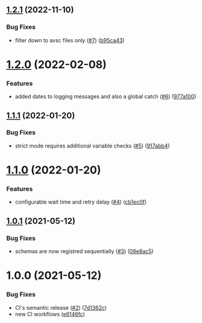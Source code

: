 ## [1.2.1](https://github.com/jpramondon/kafka-schema-provisioner/compare/1.2.0...1.2.1) (2022-11-10)


### Bug Fixes

* filter down to avsc files only ([#7](https://github.com/jpramondon/kafka-schema-provisioner/issues/7)) ([b95ca43](https://github.com/jpramondon/kafka-schema-provisioner/commit/b95ca43819e05cf0e463e34cadcf936a189cb402))

# [1.2.0](https://github.com/jpramondon/kafka-schema-provisioner/compare/1.1.1...1.2.0) (2022-02-08)


### Features

* added dates to logging messages and also a global catch ([#6](https://github.com/jpramondon/kafka-schema-provisioner/issues/6)) ([977a100](https://github.com/jpramondon/kafka-schema-provisioner/commit/977a100cf9d70bb50474f488a7726c8ee36ffe9f))

## [1.1.1](https://github.com/jpramondon/kafka-schema-provisioner/compare/1.1.0...1.1.1) (2022-01-20)


### Bug Fixes

* strict mode requires additional variable checks ([#5](https://github.com/jpramondon/kafka-schema-provisioner/issues/5)) ([917abb4](https://github.com/jpramondon/kafka-schema-provisioner/commit/917abb4cc0ba78d3ce73e7ce4fca479714414deb))

# [1.1.0](https://github.com/jpramondon/kafka-schema-provisioner/compare/1.0.1...1.1.0) (2022-01-20)


### Features

* configurable wait time and retry delay ([#4](https://github.com/jpramondon/kafka-schema-provisioner/issues/4)) ([cb1ec0f](https://github.com/jpramondon/kafka-schema-provisioner/commit/cb1ec0f9d966b813ff0633b41aae8088e926fc5b))

## [1.0.1](https://github.com/jpramondon/kafka-schema-provisioner/compare/1.0.0...1.0.1) (2021-05-12)


### Bug Fixes

* schemas are now registred sequentially ([#3](https://github.com/jpramondon/kafka-schema-provisioner/issues/3)) ([08e8ac5](https://github.com/jpramondon/kafka-schema-provisioner/commit/08e8ac57e74cea2510f676be53f7a5e6d8c8a715))

# 1.0.0 (2021-05-12)


### Bug Fixes

* CI's semantic release ([#2](https://github.com/jpramondon/kafka-schema-provisioner/issues/2)) ([7d1362c](https://github.com/jpramondon/kafka-schema-provisioner/commit/7d1362c9f2d1f7cc258f2a1023647a77a7a341af))
* new CI workflows ([e6146fc](https://github.com/jpramondon/kafka-schema-provisioner/commit/e6146fc71a59ce7014b6ad1ca7de399ee971ecdc))

